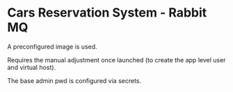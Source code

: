 # Cars Reservation System - Rabbit MQ

A preconfigured image is used.

Requires the manual adjustment once launched (to create the app level user and virtual host).

The base admin pwd is configured via secrets.